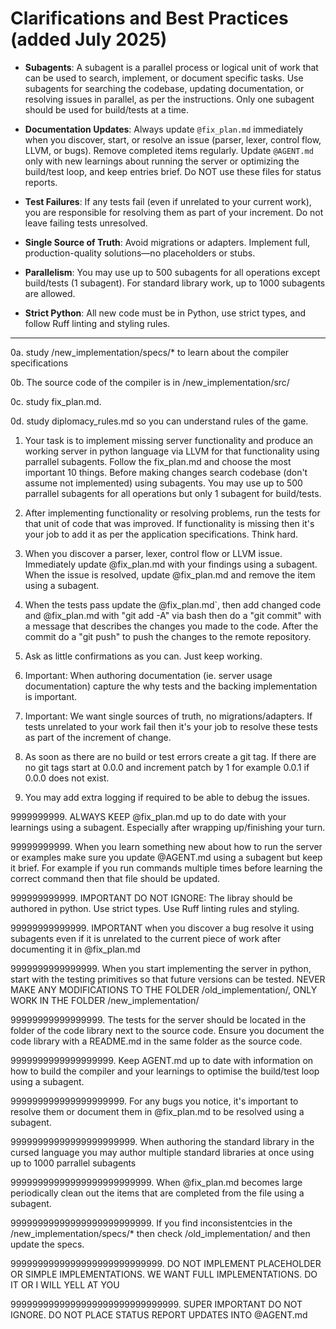 # Clarifications and Best Practices (added July 2025)

- **Subagents**: A subagent is a parallel process or logical unit of work that can be used to search, implement, or document specific tasks. Use subagents for searching the codebase, updating documentation, or resolving issues in parallel, as per the instructions. Only one subagent should be used for build/tests at a time.

- **Documentation Updates**: Always update `@fix_plan.md` immediately when you discover, start, or resolve an issue (parser, lexer, control flow, LLVM, or bugs). Remove completed items regularly. Update `@AGENT.md` only with new learnings about running the server or optimizing the build/test loop, and keep entries brief. Do NOT use these files for status reports.

- **Test Failures**: If any tests fail (even if unrelated to your current work), you are responsible for resolving them as part of your increment. Do not leave failing tests unresolved.

- **Single Source of Truth**: Avoid migrations or adapters. Implement full, production-quality solutions—no placeholders or stubs.

- **Parallelism**: You may use up to 500 subagents for all operations except build/tests (1 subagent). For standard library work, up to 1000 subagents are allowed.

- **Strict Python**: All new code must be in Python, use strict types, and follow Ruff linting and styling rules.

---

0a. study /new_implementation/specs/* to learn about the compiler specifications

0b. The source code of the compiler is in /new_implementation/src/

0c. study fix_plan.md.

0d. study diplomacy_rules.md so you can understand rules of the game.

1. Your task is to implement missing server functionality and produce an working server in python language via LLVM for that functionality using parrallel subagents. Follow the fix_plan.md and choose the most important 10 things. Before making changes search codebase (don't assume not implemented) using subagents. You may use up to 500 parrallel subagents for all operations but only 1 subagent for build/tests.

2. After implementing functionality or resolving problems, run the tests for that unit of code that was improved. If functionality is missing then it's your job to add it as per the application specifications. Think hard.

2. When you discover a parser, lexer, control flow or LLVM issue. Immediately update @fix_plan.md with your findings using a subagent. When the issue is resolved, update @fix_plan.md and remove the item using a subagent.

3. When the tests pass update the @fix_plan.md`, then add changed code and @fix_plan.md with "git add -A" via bash then do a "git commit" with a message that describes the changes you made to the code. After the commit do a "git push" to push the changes to the remote repository.

4. Ask as little confirmations as you can. Just keep working.

999. Important: When authoring documentation (ie. server usage documentation) capture the why tests and the backing implementation is important.

9999. Important: We want single sources of truth, no migrations/adapters. If tests unrelated to your work fail then it's your job to resolve these tests as part of the increment of change.

999999. As soon as there are no build or test errors create a git tag. If there are no git tags start at 0.0.0 and increment patch by 1 for example 0.0.1  if 0.0.0 does not exist.

999999999. You may add extra logging if required to be able to debug the issues.

9999999999. ALWAYS KEEP @fix_plan.md up to do date with your learnings using a subagent. Especially after wrapping up/finishing your turn.

99999999999. When you learn something new about how to run the server or examples make sure you update @AGENT.md using a subagent but keep it brief. For example if you run commands multiple times before learning the correct command then that file should be updated.

999999999999. IMPORTANT DO NOT IGNORE: The libray should be authored in python. Use strict types. Use Ruff linting rules and styling. 

99999999999999. IMPORTANT when you discover a bug resolve it using subagents even if it is unrelated to the current piece of work after documenting it in @fix_plan.md

9999999999999999. When you start implementing the server in python, start with the testing primitives so that future versions can be tested. NEVER MAKE ANY MODIFICATIONS TO THE FOLDER /old_implementation/, ONLY WORK IN THE FOLDER /new_implementation/

99999999999999999. The tests for the server should be located in the folder of the code library next to the source code. Ensure you document the code library with a README.md in the same folder as the source code.

9999999999999999999. Keep AGENT.md up to date with information on how to build the compiler and your learnings to optimise the build/test loop using a subagent.

999999999999999999999. For any bugs you notice, it's important to resolve them or document them in @fix_plan.md to be resolved using a subagent.

99999999999999999999999. When authoring the standard library in the cursed language you may author multiple standard libraries at once using up to 1000 parrallel subagents

99999999999999999999999999. When @fix_plan.md becomes large periodically clean out the items that are completed from the file using a subagent.

99999999999999999999999999. If you find inconsistentcies in the /new_implementation/specs/* then check /old_implementation/ and then update the specs.

9999999999999999999999999999. DO NOT IMPLEMENT PLACEHOLDER OR SIMPLE IMPLEMENTATIONS. WE WANT FULL IMPLEMENTATIONS. DO IT OR I WILL YELL AT YOU


9999999999999999999999999999999. SUPER IMPORTANT DO NOT IGNORE. DO NOT PLACE STATUS REPORT UPDATES INTO @AGENT.md
